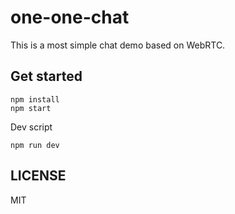 # one-one-chat
This is a most simple chat demo based on WebRTC.

## Get started
```
npm install
npm start
```
Dev script
```
npm run dev
```

## LICENSE
MIT